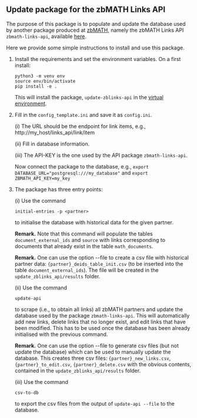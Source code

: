 ## Update package for the zbMATH Links API

The purpose of this package is to populate and update the database used by another package produced at [zbMATH](https://zbmath.org/), namely the zbMATH Links API `zbmath-links-api`, available [here](https://github.com/zbMATHOpen/linksApi).

Here we provide some simple instructions to install and use this package.

1) Install the requirements and set the environment variables.
On a first install:

    ```
    python3 -m venv env
    source env/bin/activate
    pip install -e .
    ```

    This will install the package, `update-zblinks-api` in the [virtual environment](https://docs.python.org/3/tutorial/venv.html).


2) Fill in the `config_template.ini` and save it as `config.ini`.

    (i) The URL should be the endpoint for link items, e.g.,
    http://my_host/links_api/link/item

    (ii) Fill in database information.

    (iii) The API-KEY is the one used by the API package `zbmath-links-api`.
    
    Now connect the package to the database, e.g., `export DATABASE_URL="postgresql:///my_database"` and `export  ZBMATH_API_KEY=my_key`


3) The package has three entry points:

    (i) Use the command

   ```
   initial-entries -p <partner>
   ```

   to initialise the database with historical data for the given partner. 
   
   **Remark.** Note that this command will populate the tables `document_external_ids` and `source` with links corresponding to documents that already exist  in the table `math_documents`. 

   **Remark.**  One can use  the option --file to create a csv file with historical partner data: `{partner}_deids_table_init.csv` (to be inserted into the table `document_external_ids`).
   The file will be created in the `update_zblinks_api/results` folder.

    (ii) Use the command 

    ```
    update-api
    ```
    
    to scrape (i.e., to obtain all links) all zbMATH partners and update the database used by the package `zbmath-links-api`.
    This will automatically add new links, delete links that no longer exist, and edit links that have been modified. 
    This has to be used once the database has been already initialised with the previous command.

    **Remark.** One can use  the option --file to generate csv files (but not update the database) which can be used to manually update the database.
This creates three csv files: `{partner}_new_links.csv`, `{partner}_to_edit.csv`, `{partner}_delete.csv` with the obvious contents, contained in the `update_zblinks_api/results` folder.


   (iii) Use the command

   ```
   csv-to-db
   ```

   to export the csv files from the output of `update-api --file`  to the database.

